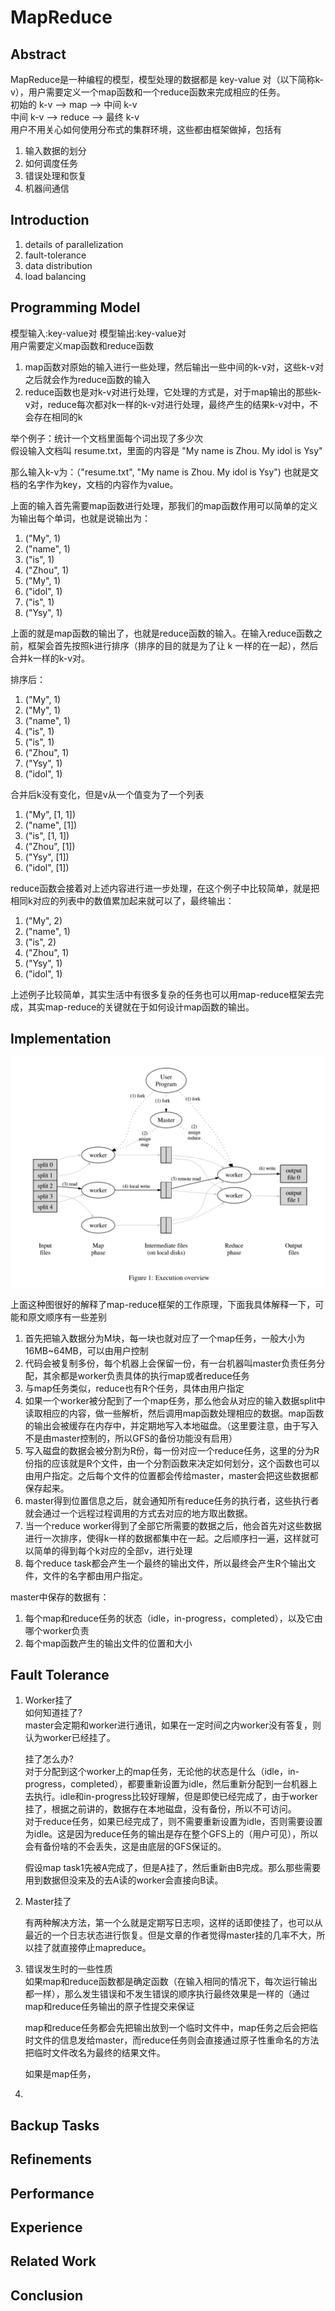 # MapReduce  
## Abstract  
MapReduce是一种编程的模型，模型处理的数据都是 key-value 对（以下简称k-v），用户需要定义一个map函数和一个reduce函数来完成相应的任务。  
初始的 k-v ——> map ——> 中间 k-v  
中间 k-v ——> reduce ——> 最终 k-v  
用户不用关心如何使用分布式的集群环境，这些都由框架做掉，包括有
1. 输入数据的划分  
2. 如何调度任务  
3. 错误处理和恢复  
4. 机器间通信
## Introduction  
1. details of parallelization
2. fault-tolerance
3. data distribution
4. load balancing
## Programming Model  
模型输入:key-value对
模型输出:key-value对  
用户需要定义map函数和reduce函数  
1. map函数对原始的输入进行一些处理，然后输出一些中间的k-v对，这些k-v对之后就会作为reduce函数的输入  
2. reduce函数也是对k-v对进行处理，它处理的方式是，对于map输出的那些k-v对，reduce每次都对k一样的k-v对进行处理，最终产生的结果k-v对中，不会存在相同的k  
     
举个例子：统计一个文档里面每个词出现了多少次  
假设输入文档叫 resume.txt，里面的内容是 "My name is Zhou. My idol is Ysy"  

那么输入k-v为：（"resume.txt", "My name is Zhou. My idol is Ysy") 也就是文档的名字作为key，文档的内容作为value。

上面的输入首先需要map函数进行处理，那我们的map函数作用可以简单的定义为输出每个单词，也就是说输出为：
1. ("My", 1)
2. ("name", 1)
3. ("is", 1)
4. ("Zhou", 1)
5. ("My", 1)
6. ("idol", 1)
7. ("is", 1)
8. ("Ysy", 1)  
     
上面的就是map函数的输出了，也就是reduce函数的输入。在输入reduce函数之前，框架会首先按照k进行排序（排序的目的就是为了让 k 一样的在一起），然后合并k一样的k-v对。   

排序后：  
1. ("My", 1)
2. ("My", 1)
3. ("name", 1)
4. ("is", 1)
5. ("is", 1)
6. ("Zhou", 1)
7. ("Ysy", 1)  
8. ("idol", 1)  
   
合并后k没有变化，但是v从一个值变为了一个列表  
1. ("My", [1, 1])
2. ("name", [1])
3. ("is", [1, 1])
4. ("Zhou", [1])
5. ("Ysy", [1])
6. ("idol", [1])

reduce函数会接着对上述内容进行进一步处理，在这个例子中比较简单，就是把相同k对应的列表中的数值累加起来就可以了，最终输出：  
1. ("My", 2)
2. ("name", 1)
3. ("is", 2)
4. ("Zhou", 1)
5. ("Ysy", 1)  
6. ("idol", 1)  

上述例子比较简单，其实生活中有很多复杂的任务也可以用map-reduce框架去完成，其实map-reduce的关键就在于如何设计map函数的输出。
## Implementation  
![Execution-overview](pictures/execution-overview.png)  

上面这种图很好的解释了map-reduce框架的工作原理，下面我具体解释一下，可能和原文顺序有一些差别  

1. 首先把输入数据分为M块，每一块也就对应了一个map任务，一般大小为16MB~64MB，可以由用户控制
2. 代码会被复制多份，每个机器上会保留一份，有一台机器叫master负责任务分配，其余都是worker负责具体的执行map或者reduce任务
3. 与map任务类似，reduce也有R个任务，具体由用户指定
4. 如果一个worker被分配到了一个map任务，那么他会从对应的输入数据split中读取相应的内容，做一些解析，然后调用map函数处理相应的数据。map函数的输出会被缓存在内存中，并定期地写入本地磁盘。（这里要注意，由于写入不是由master控制的，所以GFS的备份功能没有启用）
5. 写入磁盘的数据会被分割为R份，每一份对应一个reduce任务，这里的分为R份指的应该就是R个文件，由一个分割函数来决定如何划分，这个函数也可以由用户指定。之后每个文件的位置都会传给master，master会把这些数据都保存起来。
6. master得到位置信息之后，就会通知所有reduce任务的执行者，这些执行者就会通过一个远程过程调用的方式去对应的地方取出数据。
7. 当一个reduce worker得到了全部它所需要的数据之后，他会首先对这些数据进行一次排序，使得k一样的数据都集中在一起。之后顺序扫一遍，这样就可以简单的得到每个k对应的全部v，进行处理
8. 每个reduce task都会产生一个最终的输出文件，所以最终会产生R个输出文件，文件的名字都由用户指定。

master中保存的数据有：  
1. 每个map和reduce任务的状态（idle，in-progress，completed），以及它由哪个worker负责
2. 每个map函数产生的输出文件的位置和大小

## Fault Tolerance  
1. Worker挂了  
   如何知道挂了?  
   master会定期和worker进行通讯，如果在一定时间之内worker没有答复，则认为worker已经挂了。  

   挂了怎么办?  
   对于分配到这个worker上的map任务，无论他的状态是什么（idle，in-progress，completed），都要重新设置为idle，然后重新分配到一台机器上去执行。idle和in-progress比较好理解，但是即使已经完成了，由于worker挂了，根据之前讲的，数据存在本地磁盘，没有备份，所以不可访问。  
   对于reduce任务，如果已经完成了，则不需要重新设置为idle，否则需要设置为idle。这是因为reduce任务的输出是存在整个GFS上的（用户可见），所以会有备份啥的不会丢失，这是由底层的GFS保证的。  

   假设map task1先被A完成了，但是A挂了，然后重新由B完成。那么那些需要用到数据但没来及的去A读的worker会直接向B读。

2. Master挂了  
   
   有两种解决方法，第一个么就是定期写日志呗，这样的话即使挂了，也可以从最近的一个日志状态进行恢复。但是文章的作者觉得master挂的几率不大，所以挂了就直接停止mapreduce。

3. 错误发生时的一些性质  
   如果map和reduce函数都是确定函数（在输入相同的情况下，每次运行输出都一样），那么发生错误和不发生错误的顺序执行最终效果是一样的（通过map和reduce任务输出的原子性提交来保证  

   map和reduce任务都会先把输出放到一个临时文件中，map任务之后会把临时文件的信息发给master，而reduce任务则会直接通过原子性重命名的方法把临时文件改名为最终的结果文件。  

   如果是map任务，
4. 
## Backup Tasks  


## Refinements  
## Performance  
## Experience  
## Related Work  
## Conclusion  
